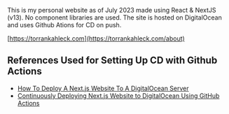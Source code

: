 This is my personal website as of July 2023 made using React & NextJS (v13). No component libraries are used. The site is hosted on DigitalOcean and uses Github Ations for CD on push.

[https://torrankahleck.com](https://torrankahleck.com/about)

## References Used for Setting Up CD with Github Actions
- [How To Deploy A Next.js Website To A DigitalOcean Server](https://coderrocketfuel.com/article/how-to-deploy-a-next-js-website-to-a-digital-ocean-server)
- [Continuously Deploying Next.js Website to DigitalOcean Using GitHub Actions](https://claritydev.net/blog/automate-deployment-workflow-nextjs-digitalocean-github-actions)